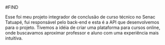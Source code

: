 #FIND 

Esse foi meu projeto integrador de conclusão de curso técnico no Senac Tatuapé, fui responsável pelo back-end e esta é a API que desenvolvemos para o projeto.
Tivemos a idéia de criar uma plataforma para cursos online, onde buscavamos aproximar professor e aluno com uma experiência mais intuitiva.